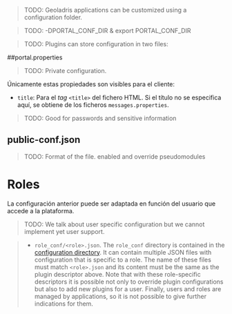 > TODO: Geoladris applications can be customized using a configuration folder.

> TODO: -DPORTAL_CONF_DIR & export PORTAL_CONF_DIR

> TODO: Plugins can store configuration in two files:

##portal.properties

> TODO: Private configuration.

Únicamente estas propiedades son visibles para el cliente:

* `title`: Para el _tag_ `<title>` del fichero HTML. Si el título no se especifica aquí, se obtiene de los ficheros `messages.properties`.

> TODO: Good for passwords and sensitive information

## public-conf.json

> TODO: Format of the file. enabled and override pseudomodules

# Roles

La configuración anterior puede ser adaptada en función del usuario que accede a la plataforma.

> TODO: We talk about user specific configuration but we cannot implement yet user support.

> * `role_conf/<role>.json`. The `role_conf` directory is contained in the [configuration directory](conf_dir.md). It can contain multiple JSON files with configuration that is specific to a role. The name of these files must match `<role>.json` and its content must be the same as the plugin descriptor above. Note that with these role-specific  descriptors it is possible not only to override plugin configurations but also to add new plugins for a user. Finally, users and roles are managed by applications, so it is not possible to give further indications for them.
